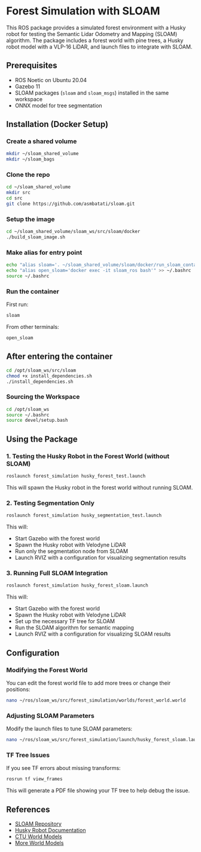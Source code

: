 # Forest Simulation with SLOAM

This ROS package provides a simulated forest environment with a Husky robot for testing the Semantic Lidar Odometry and Mapping (SLOAM) algorithm. The package includes a forest world with pine trees, a Husky robot model with a VLP-16 LiDAR, and launch files to integrate with SLOAM.

## Prerequisites

- ROS Noetic on Ubuntu 20.04
- Gazebo 11
- SLOAM packages (`sloam` and `sloam_msgs`) installed in the same workspace
- ONNX model for tree segmentation

## Installation (Docker Setup)

### Create a shared volume
```bash
mkdir ~/sloam_shared_volume
mkdir ~/sloam_bags
```
### Clone the repo
```bash
cd ~/sloam_shared_volume
mkdir src
cd src
git clone https://github.com/asmbatati/sloam.git
```
### Setup the image
```bash
cd ~/sloam_shared_volume/sloam_ws/src/sloam/docker
./build_sloam_image.sh
```
### Make alias for entry point
```bash
echo "alias sloam='. ~/sloam_shared_volume/sloam/docker/run_sloam_container.sh'" >> ~/.bashrc
echo "alias open_sloam='docker exec -it sloam_ros bash'" >> ~/.bashrc
source ~/.bashrc
```
### Run the container
First run:
```bash
sloam
```
From other terminals:
```bash
open_sloam
```
## After entering the container
```bash
cd /opt/sloam_ws/src/sloam
chmod +x install_dependencies.sh
./install_dependencies.sh
```
### Sourcing the Workspace
```bash
cd /opt/sloam_ws
source ~/.bashrc
source devel/setup.bash 
```
## Using the Package

### 1. Testing the Husky Robot in the Forest World (without SLOAM)

```bash
roslaunch forest_simulation husky_forest_test.launch
```

This will spawn the Husky robot in the forest world without running SLOAM.

### 2. Testing Segmentation Only

```bash
roslaunch forest_simulation husky_segmentation_test.launch
```

This will:
- Start Gazebo with the forest world
- Spawn the Husky robot with Velodyne LiDAR
- Run only the segmentation node from SLOAM
- Launch RVIZ with a configuration for visualizing segmentation results

### 3. Running Full SLOAM Integration

```bash
roslaunch forest_simulation husky_forest_sloam.launch
```

This will:
- Start Gazebo with the forest world
- Spawn the Husky robot with Velodyne LiDAR
- Set up the necessary TF tree for SLOAM
- Run the SLOAM algorithm for semantic mapping
- Launch RVIZ with a configuration for visualizing SLOAM results

## Configuration

### Modifying the Forest World

You can edit the forest world file to add more trees or change their positions:

```bash
nano ~/ros/sloam_ws/src/forest_simulation/worlds/forest_world.world
```

### Adjusting SLOAM Parameters

Modify the launch files to tune SLOAM parameters:

```bash
nano ~/ros/sloam_ws/src/forest_simulation/launch/husky_forest_sloam.launch
```

### TF Tree Issues

If you see TF errors about missing transforms:

```bash
rosrun tf view_frames
```

This will generate a PDF file showing your TF tree to help debug the issue.

## References
- [SLOAM Repository](https://github.com/KumarRobotics/sloam)
- [Husky Robot Documentation](https://clearpathrobotics.com/husky-unmanned-ground-vehicle-robot/)
- [CTU World Models](https://github.com/ctu-mrs)
- [More World Models](https://github.com/leonhartyao/gazebo_models_worlds_collection/tree/master)
